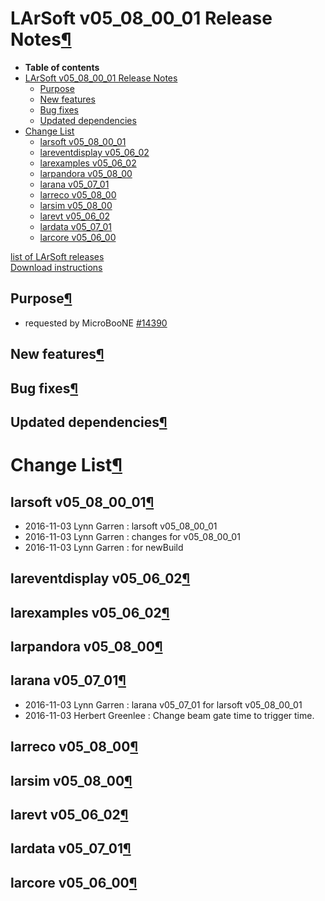 LArSoft v05\_08\_00\_01 Release Notes[¶](#LArSoft-v05_08_00_01-Release-Notes)
=============================================================================

-   **Table of contents**
-   [LArSoft v05\_08\_00\_01 Release Notes](#LArSoft-v05_08_00_01-Release-Notes)
    -   [Purpose](#Purpose)
    -   [New features](#New-features)
    -   [Bug fixes](#Bug-fixes)
    -   [Updated dependencies](#Updated-dependencies)
-   [Change List](#Change-List)
    -   [larsoft v05\_08\_00\_01](#larsoft-v05_08_00_01)
    -   [lareventdisplay v05\_06\_02](#lareventdisplay-v05_06_02)
    -   [larexamples v05\_06\_02](#larexamples-v05_06_02)
    -   [larpandora v05\_08\_00](#larpandora-v05_08_00)
    -   [larana v05\_07\_01](#larana-v05_07_01)
    -   [larreco v05\_08\_00](#larreco-v05_08_00)
    -   [larsim v05\_08\_00](#larsim-v05_08_00)
    -   [larevt v05\_06\_02](#larevt-v05_06_02)
    -   [lardata v05\_07\_01](#lardata-v05_07_01)
    -   [larcore v05\_06\_00](#larcore-v05_06_00)

[list of LArSoft releases](LArSoft_release_list)\
[Download instructions](http://scisoft.fnal.gov/scisoft/bundles/larsoft/v05_08_00_01/larsoft-v05_08_00_01.html)


Purpose[¶](#Purpose)
--------------------

-   requested by MicroBooNE [\#14390](/redmine/issues/14390 "Support: special v05_08_00_01 release for MicroBooNE (Closed)")


New features[¶](#New-features)
------------------------------


Bug fixes[¶](#Bug-fixes)
------------------------


Updated dependencies[¶](#Updated-dependencies)
----------------------------------------------


Change List[¶](#Change-List)
============================


larsoft v05\_08\_00\_01[¶](#larsoft-v05_08_00_01)
-------------------------------------------------

-   2016-11-03 Lynn Garren : larsoft v05\_08\_00\_01
-   2016-11-03 Lynn Garren : changes for v05\_08\_00\_01
-   2016-11-03 Lynn Garren : for newBuild


lareventdisplay v05\_06\_02[¶](#lareventdisplay-v05_06_02)
----------------------------------------------------------


larexamples v05\_06\_02[¶](#larexamples-v05_06_02)
--------------------------------------------------


larpandora v05\_08\_00[¶](#larpandora-v05_08_00)
------------------------------------------------


larana v05\_07\_01[¶](#larana-v05_07_01)
----------------------------------------

-   2016-11-03 Lynn Garren : larana v05\_07\_01 for larsoft v05\_08\_00\_01
-   2016-11-03 Herbert Greenlee : Change beam gate time to trigger time.


larreco v05\_08\_00[¶](#larreco-v05_08_00)
------------------------------------------


larsim v05\_08\_00[¶](#larsim-v05_08_00)
----------------------------------------


larevt v05\_06\_02[¶](#larevt-v05_06_02)
----------------------------------------


lardata v05\_07\_01[¶](#lardata-v05_07_01)
------------------------------------------


larcore v05\_06\_00[¶](#larcore-v05_06_00)
------------------------------------------
